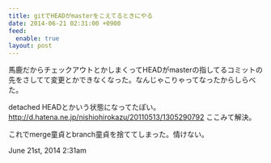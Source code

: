 ```yaml
---
title: gitでHEADがmasterをこえてるときにやる
date: 2014-06-21 02:31:00 +0900
feed:
  enable: true
layout: post
---
```

<p>      馬鹿だからチェックアウトとかしまくってHEADがmasterの指してるコミットの先をさしてて変更とかできなくなった。なんじゃこりゃってなったからしらべた。    </p>    <p>      detached HEADとかいう状態になってたぽい。<br>      <a href="http://d.hatena.ne.jp/nishiohirokazu/20110513/1305290792" target="_blank">http://d.hatena.ne.jp/nishiohirokazu/20110513/1305290792</a>      ここみて解決。    </p>    <p>これでmerge童貞とbranch童貞を捨ててしまった。情けない。</p>    <div id="footer">      <span id="timestamp"> June 21st, 2014 2:31am </span>    </div>
